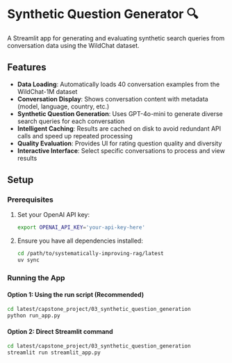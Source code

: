# Synthetic Question Generator 🔍

A Streamlit app for generating and evaluating synthetic search queries from conversation data using the WildChat dataset.

## Features

- **Data Loading**: Automatically loads 40 conversation examples from the WildChat-1M dataset
- **Conversation Display**: Shows conversation content with metadata (model, language, country, etc.)
- **Synthetic Question Generation**: Uses GPT-4o-mini to generate diverse search queries for each conversation
- **Intelligent Caching**: Results are cached on disk to avoid redundant API calls and speed up repeated processing
- **Quality Evaluation**: Provides UI for rating question quality and diversity
- **Interactive Interface**: Select specific conversations to process and view results

## Setup

### Prerequisites

1. Set your OpenAI API key:
   ```bash
   export OPENAI_API_KEY='your-api-key-here'
   ```

2. Ensure you have all dependencies installed:
   ```bash
   cd /path/to/systematically-improving-rag/latest
   uv sync
   ```

### Running the App

#### Option 1: Using the run script (Recommended)
```bash
cd latest/capstone_project/03_synthetic_question_generation
python run_app.py
```

#### Option 2: Direct Streamlit command
```bash
cd latest/capstone_project/03_synthetic_question_generation
streamlit run streamlit_app.py
```
